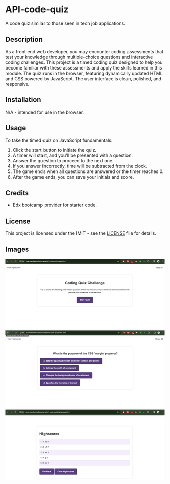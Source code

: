 # API-code-quiz
A code quiz similar to those seen in tech job applications.

## Description

As a front-end web developer, you may encounter coding assessments that test your knowledge through multiple-choice questions and interactive coding challenges. This project is a timed coding quiz designed to help you become familiar with these assessments and apply the skills learned in this module. The quiz runs in the browser, featuring dynamically updated HTML and CSS powered by JavaScript. The user interface is clean, polished, and responsive.

## Installation

N/A - intended for use in the browser.

## Usage

To take the timed quiz on JavaScript fundamentals:

1. Click the start button to initiate the quiz.
2. A timer will start, and you'll be presented with a question.
3. Answer the question to proceed to the next one.
4. If you answer incorrectly, time will be subtracted from the clock.
5. The game ends when all questions are answered or the timer reaches 0.
6. After the game ends, you can save your initials and score.

## Credits

- Edx bootcamp provider for starter code.

## License

This project is licensed under the [MIT - see the [LICENSE](LICENSE) file for details.

## Images
![alt text](<./assets/Screen_shots/Screenshot 2024-02-25 at 19.27.41.png>) ![alt text](<./assets/Screen_shots/Screenshot 2024-02-25 at 19.27.59.png>) ![alt text](<./assets/Screen_shots/Screenshot 2024-02-25 at 19.28.15.png>)
